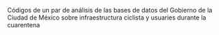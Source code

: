 Códigos de un par de análisis de las bases de datos del Gobierno de la Ciudad de México sobre infraestructura ciclista y usuaries durante la cuarentena

